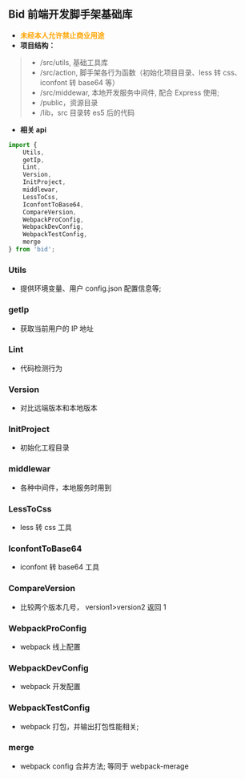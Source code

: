 <!--
 * @Author: dezhao.chen
 * @Date: 2020-07-10 17:02:25
 * @LastEditors: dezhao.chen
 * @LastEditTime: 2020-08-07 10:21:45
 * @Description: 前端开发脚手架基础库
-->

## Bid 前端开发脚手架基础库

-   <font color=orange>**未经本人允许禁止商业用途**</font>
-   **项目结构：**

> -   /src/utils, 基础工具库
> -   /src/action, 脚手架各行为函数（初始化项目目录、less 转 css、iconfont 转 base64 等）
> -   /src/middewar, 本地开发服务中间件, 配合 Express 使用;
> -   /public，资源目录
> -   /lib，src 目录转 es5 后的代码

-   **相关 api**

```javascript
import {
    Utils,
    getIp,
    Lint,
    Version,
    InitProject,
    middlewar,
    LessToCss,
    IconfontToBase64,
    CompareVersion,
    WebpackProConfig,
    WebpackDevConfig,
    WebpackTestConfig,
    merge
} from 'bid';
```

### Utils

-   提供环境变量、用户 config.json 配置信息等;

### getIp

-   获取当前用户的 IP 地址

### Lint

-   代码检测行为

### Version

-   对比远端版本和本地版本

### InitProject

-   初始化工程目录

### middlewar

-   各种中间件，本地服务时用到

### LessToCss

-   less 转 css 工具

### IconfontToBase64

-   iconfont 转 base64 工具

### CompareVersion

-   比较两个版本几号， version1>version2 返回 1

### WebpackProConfig

-   webpack 线上配置

### WebpackDevConfig

-   webpack 开发配置

### WebpackTestConfig

-   webpack 打包，并输出打包性能相关;

### merge

-   webpack config 合并方法; 等同于 webpack-merage
